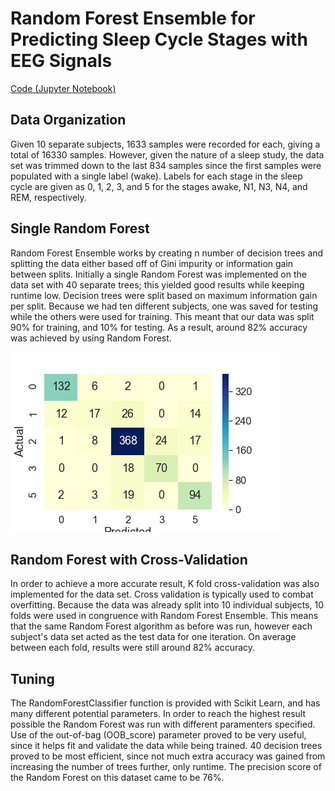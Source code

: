 # Random Forest Ensemble for Predicting Sleep Cycle Stages with EEG Signals
[Code (Jupyter Notebook)](https://github.com/fkarimzadeh6/CX4240_project/blob/Nihad-Ljubuncic/RandomForest.ipynb)
## Data Organization

Given 10 separate subjects, 1633 samples were recorded for each, giving a total of 16330 samples. However, given the nature of a sleep study, the data set was trimmed down to the last 834 samples since the first samples were populated with a single label (wake). Labels for each stage in the sleep cycle are given as 0, 1, 2, 3, and 5 for the stages awake, N1, N3, N4, and REM, respectively.

## Single Random Forest

Random Forest Ensemble works by creating n number of decision trees and splitting the data either based off of Gini impurity or information gain between splits. Initially a single Random Forest was implemented on the data set with 40 separate trees; this yielded good results while keeping runtime low. Decision trees were split based on maximum information gain per split. Because we had ten different subjects, one was saved for testing while the others were used for training. This meant that our data was split 90% for training, and 10% for testing. As a result, around 82% accuracy was achieved by using Random Forest.


![image](https://github.com/fkarimzadeh6/CX4240_project/blob/Nihad-Ljubuncic/heatmap.png)
## Random Forest with Cross-Validation

In order to achieve a more accurate result, K fold cross-validation was also implemented for the data set. Cross validation is typically used to combat overfitting. Because the data was already split into 10 individual subjects, 10 folds were used in congruence with Random Forest Ensemble. This means that the same Random Forest algorithm as before was run, however each subject's data set acted as the test data for one iteration. On average between each fold, results were still around 82% accuracy. 
## Tuning

The RandomForestClassifier function is provided with Scikit Learn, and has many different potential parameters. In order to reach the highest result possible the Random Forest was run with different paramenters specified. Use of the out-of-bag (OOB_score) parameter proved to be very useful, since it helps fit and validate the data while being trained. 40 decision trees proved to be most efficient, since not much extra accuracy was gained from increasing the number of trees further, only runtime. The precision score of the Random Forest on this dataset came to be 76%. 

